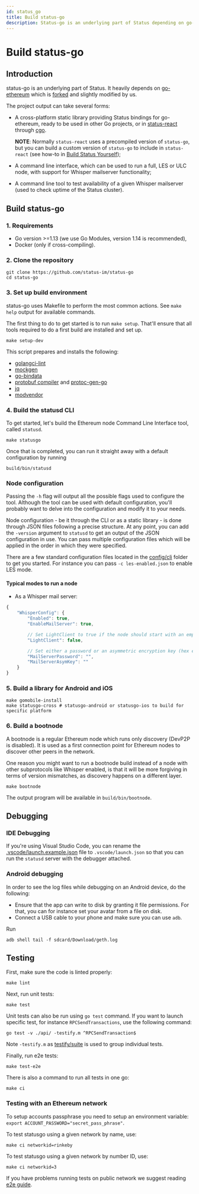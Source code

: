 ```yaml
---
id: status_go
title: Build status-go
description: Status-go is an underlying part of Status depending on go-ethereum which is forked and modified by us.
---
```


# Build status-go

## Introduction

status-go is an underlying part of Status. It heavily depends on [go-ethereum](https://github.com/ethereum/go-ethereum) which is [forked](https://github.com/status-im/go-ethereum) and slightly modified by us.

The project output can take several forms:

- A cross-platform static library providing Status bindings for go-ethereum, ready to be used in other Go projects, or in [status-react](https://github.com/status-im/status-react) through [cgo](https://golang.org/cmd/cgo/).

  **NOTE**: Normally `status-react` uses a precompiled version of `status-go`, but you can build a custom version of `status-go` to include in `status-react` (see how-to in [Build Status Yourself](https://status.im/build_status/#Locally-built-status-go-dependency));
- A command line interface, which can be used to run a full, LES or ULC node, with support for Whisper mailserver functionality;
- A command line tool to test availability of a given Whisper mailserver (used to check uptime of the Status cluster).

## Build status-go

### 1. Requirements

- Go version >=1.13 (we use Go Modules, version 1.14 is recommended),
- Docker (only if cross-compiling).

### 2. Clone the repository

```shell
git clone https://github.com/status-im/status-go
cd status-go
```

### 3. Set up build environment

status-go uses Makefile to perform the most common actions. See `make help` output for available commands.

The first thing to do to get started is to run `make setup`. That'll ensure that all tools required to do a first build are installed and set up.

```shell
make setup-dev
```

This script prepares and installs the following:

- [golangci-lint](https://github.com/golangci/golangci-lint)
- [mockgen](https://github.com/golang/mock/tree/master/mockgen)
- [go-bindata](https://github.com/kevinburke/go-bindata/)
- [protobuf compiler](https://github.com/protocolbuffers/protobuf) and [protoc-gen-go](github.com/golang/protobuf/protoc-gen-go)
- [jq](https://github.com/stedolan/jq)
- [modvendor](github.com/adambabik/modvendor)

### 4. Build the statusd CLI

To get started, let's build the Ethereum node Command Line Interface tool, called `statusd`.

```shell
make statusgo
```

Once that is completed, you can run it straight away with a default configuration by running

```shell
build/bin/statusd
```

### Node configuration

Passing the `-h` flag will output all the possible flags used to configure the tool. Although the tool can be used with default configuration, you'll probably want to delve into the configuration and modify it to your needs.

Node configuration - be it through the CLI or as a static library - is done through JSON files following a precise structure. At any point, you can add the `-version` argument to `statusd` to get an output of the JSON configuration in use. You can pass multiple configuration files which will be applied in the order in which they were specified.

There are a few standard configuration files located in the [config/cli](https://github.com/status-im/status-go/blob/develop/config/cli) folder to get you started. For instance you can pass `-c les-enabled.json` to enable LES mode.

#### Typical modes to run a node

- As a Whisper mail server:

``` js
{
    "WhisperConfig": {
        "Enabled": true,
        "EnableMailServer": true,

        // Set LightClient to true if the node should start with an empty bloom filter and not forward messages from other nodes
        "LightClient": false,

        // Set either a password or an asymmetric encryption key (hex encoded) to use to decrypt incoming Whisper requests
        "MailServerPassword": "",
        "MailServerAsymKey": ""
    }
}
```

### 5. Build a library for Android and iOS

```shell
make gomobile-install
make statusgo-cross # statusgo-android or statusgo-ios to build for specific platform
```

### 6. Build a bootnode

A bootnode is a regular Ethereum node which runs only discovery (DevP2P is disabled). It is used as a first connection point for Ethereum nodes to discover other peers in the network.

One reason you might want to run a bootnode build instead of a node with other subprotocols like Whisper enabled, is that it will be more forgiving in terms of version mismatches, as discovery happens on a different layer.

```shell
make bootnode
```

The output program will be available in `build/bin/bootnode`.

## Debugging

### IDE Debugging

If you're using Visual Studio Code, you can rename the [.vscode/launch.example.json](https://github.com/status-im/status-go/blob/develop/.vscode/launch.example.json) file to `.vscode/launch.json` so that you can run the `statusd` server with the debugger attached.

### Android debugging

In order to see the log files while debugging on an Android device, do the following:

- Ensure that the app can write to disk by granting it file permissions. For that, you can for instance set your avatar from a file on disk.
- Connect a USB cable to your phone and make sure you can use `adb`.

Run

```shell
adb shell tail -f sdcard/Download/geth.log
```

## Testing

First, make sure the code is linted properly:

```shell
make lint
```

Next, run unit tests:

```shell
make test
```

Unit tests can also be run using `go test` command. If you want to launch specific test, for instance `RPCSendTransactions`, use the following command:

```shell
go test -v ./api/ -testify.m ^RPCSendTransaction$
```

Note `-testify.m` as [testify/suite](https://godoc.org/github.com/stretchr/testify/suite) is used to group individual tests.

Finally, run e2e tests:

```shell
make test-e2e
```

There is also a command to run all tests in one go:

```shell
make ci
```

### Testing with an Ethereum network 

To setup accounts passphrase you need to setup an environment variable: `export ACCOUNT_PASSWORD="secret_pass_phrase"`.

To test statusgo using a given network by name, use:

```shell
make ci networkid=rinkeby
```

To test statusgo using a given network by number ID, use:

```shell
make ci networkid=3
```

If you have problems running tests on public network we suggest reading [e2e guide](https://github.com/status-im/status-go/blob/develop/t/e2e/README.md).
